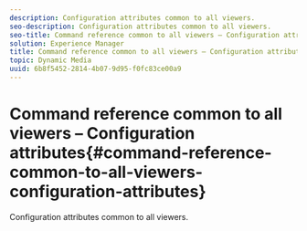 ```yaml
---
description: Configuration attributes common to all viewers.
seo-description: Configuration attributes common to all viewers.
seo-title: Command reference common to all viewers – Configuration attributes
solution: Experience Manager
title: Command reference common to all viewers – Configuration attributes
topic: Dynamic Media
uuid: 6b8f5452-2814-4b07-9d95-f0fc83ce00a9
---
```


# Command reference common to all viewers – Configuration attributes{#command-reference-common-to-all-viewers-configuration-attributes}

Configuration attributes common to all viewers.

